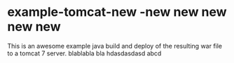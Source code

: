 # example-tomcat-new -new new new new new

This is an awesome example java build and deploy of the resulting
war file to a tomcat 7 server.
blablabla bla
hdasdasdasd
abcd


